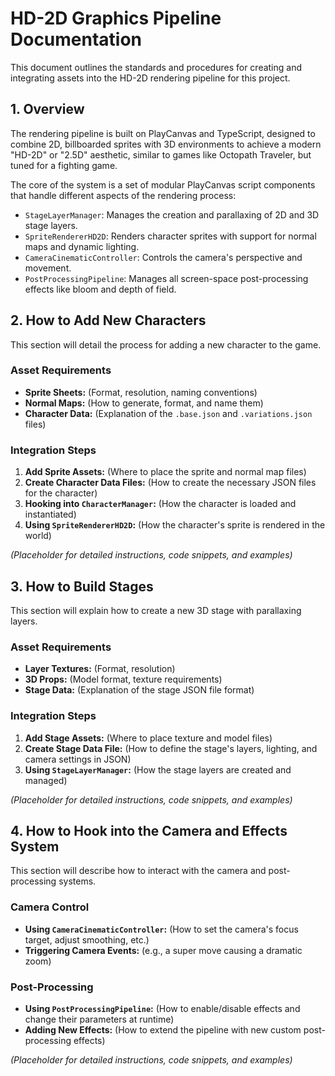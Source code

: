 # HD-2D Graphics Pipeline Documentation

This document outlines the standards and procedures for creating and integrating assets into the HD-2D rendering pipeline for this project.

## 1. Overview

The rendering pipeline is built on PlayCanvas and TypeScript, designed to combine 2D, billboarded sprites with 3D environments to achieve a modern "HD-2D" or "2.5D" aesthetic, similar to games like Octopath Traveler, but tuned for a fighting game.

The core of the system is a set of modular PlayCanvas script components that handle different aspects of the rendering process:
-   `StageLayerManager`: Manages the creation and parallaxing of 2D and 3D stage layers.
-   `SpriteRendererHD2D`: Renders character sprites with support for normal maps and dynamic lighting.
-   `CameraCinematicController`: Controls the camera's perspective and movement.
-   `PostProcessingPipeline`: Manages all screen-space post-processing effects like bloom and depth of field.

## 2. How to Add New Characters

This section will detail the process for adding a new character to the game.

### Asset Requirements
-   **Sprite Sheets:** (Format, resolution, naming conventions)
-   **Normal Maps:** (How to generate, format, and name them)
-   **Character Data:** (Explanation of the `.base.json` and `.variations.json` files)

### Integration Steps
1.  **Add Sprite Assets:** (Where to place the sprite and normal map files)
2.  **Create Character Data Files:** (How to create the necessary JSON files for the character)
3.  **Hooking into `CharacterManager`:** (How the character is loaded and instantiated)
4.  **Using `SpriteRendererHD2D`:** (How the character's sprite is rendered in the world)

*(Placeholder for detailed instructions, code snippets, and examples)*

## 3. How to Build Stages

This section will explain how to create a new 3D stage with parallaxing layers.

### Asset Requirements
-   **Layer Textures:** (Format, resolution)
-   **3D Props:** (Model format, texture requirements)
-   **Stage Data:** (Explanation of the stage JSON file format)

### Integration Steps
1.  **Add Stage Assets:** (Where to place texture and model files)
2.  **Create Stage Data File:** (How to define the stage's layers, lighting, and camera settings in JSON)
3.  **Using `StageLayerManager`:** (How the stage layers are created and managed)

*(Placeholder for detailed instructions, code snippets, and examples)*

## 4. How to Hook into the Camera and Effects System

This section will describe how to interact with the camera and post-processing systems.

### Camera Control
-   **Using `CameraCinematicController`:** (How to set the camera's focus target, adjust smoothing, etc.)
-   **Triggering Camera Events:** (e.g., a super move causing a dramatic zoom)

### Post-Processing
-   **Using `PostProcessingPipeline`:** (How to enable/disable effects and change their parameters at runtime)
-   **Adding New Effects:** (How to extend the pipeline with new custom post-processing effects)

*(Placeholder for detailed instructions, code snippets, and examples)*
